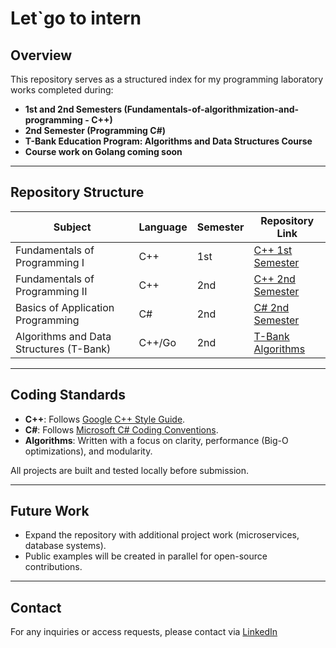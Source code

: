 # Let`go to intern

## Overview
This repository serves as a structured index for my programming laboratory works completed during:

- **1st and 2nd Semesters (Fundamentals-of-algorithmization-and-programming - C++)**  
- **2nd Semester (Programming C#)**  
- **T-Bank Education Program: Algorithms and Data Structures Course**
- **Course work on Golang coming soon**
---

## Repository Structure

| Subject                                    | Language | Semester | Repository Link |
|--------------------------------------------|----------|----------|-----------------|
| Fundamentals of Programming I              | C++      | 1st      | [C++ 1st Semester](https://github.com/your_username/cpp-first-semester) |
| Fundamentals of Programming II             | C++      | 2nd      | [C++ 2nd Semester](https://github.com/your_username/cpp-second-semester) |
| Basics of Application Programming          | C#       | 2nd      | [C# 2nd Semester](https://github.com/your_username/csharp-second-semester) |
| Algorithms and Data Structures (T-Bank)    | C++/Go   | 2nd      | [T-Bank Algorithms](https://github.com/your_username/tbank-algorithms) |

---

## Coding Standards

- **C++**: Follows [Google C++ Style Guide](https://google.github.io/styleguide/cppguide.html).
- **C#**: Follows [Microsoft C# Coding Conventions](https://learn.microsoft.com/en-us/dotnet/csharp/fundamentals/coding-style/coding-conventions).
- **Algorithms**: Written with a focus on clarity, performance (Big-O optimizations), and modularity.

All projects are built and tested locally before submission.

---

## Future Work

- Expand the repository with additional project work (microservices, database systems).
- Public examples will be created in parallel for open-source contributions.

---

## Contact

For any inquiries or access requests, please contact via [LinkedIn](https://www.linkedin.com/in/n1jke/)

